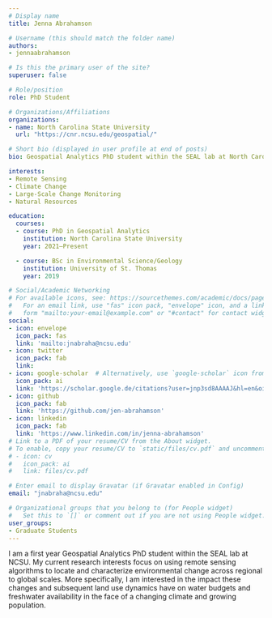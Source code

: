 ```yaml
---
# Display name
title: Jenna Abrahamson

# Username (this should match the folder name)
authors:
- jennaabrahamson

# Is this the primary user of the site?
superuser: false

# Role/position
role: PhD Student

# Organizations/Affiliations
organizations:
- name: North Carolina State University
  url: "https://cnr.ncsu.edu/geospatial/"

# Short bio (displayed in user profile at end of posts)
bio: Geospatial Analytics PhD student within the SEAL lab at North Carolina State University.

interests:
- Remote Sensing
- Climate Change
- Large-Scale Change Monitoring
- Natural Resources

education:
  courses:
  - course: PhD in Geospatial Analytics
    institution: North Carolina State University
    year: 2021–Present

  - course: BSc in Environmental Science/Geology
    institution: University of St. Thomas
    year: 2019

# Social/Academic Networking
# For available icons, see: https://sourcethemes.com/academic/docs/page-builder/#icons
#   For an email link, use "fas" icon pack, "envelope" icon, and a link in the
#   form "mailto:your-email@example.com" or "#contact" for contact widget.
social:
- icon: envelope
  icon_pack: fas
  link: 'mailto:jnabraha@ncsu.edu'
- icon: twitter
  icon_pack: fab
  link:
- icon: google-scholar  # Alternatively, use `google-scholar` icon from `ai` icon pack
  icon_pack: ai
  link: 'https://scholar.google.de/citations?user=jnp3sd8AAAAJ&hl=en&oi=ao'
- icon: github
  icon_pack: fab
  link: 'https://github.com/jen-abrahamson'
- icon: linkedin
  icon_pack: fab
  link: 'https://www.linkedin.com/in/jenna-abrahamson'
# Link to a PDF of your resume/CV from the About widget.
# To enable, copy your resume/CV to `static/files/cv.pdf` and uncomment the lines below.
# - icon: cv
#   icon_pack: ai
#   link: files/cv.pdf

# Enter email to display Gravatar (if Gravatar enabled in Config)
email: "jnabraha@ncsu.edu"

# Organizational groups that you belong to (for People widget)
#   Set this to `[]` or comment out if you are not using People widget.
user_groups:
- Graduate Students
---
```


I am a first year Geospatial Analytics PhD student within the SEAL lab at NCSU.  My current research interests focus on using remote sensing algorithms to locate and characterize environmental change across regional to global scales.  More specifically, I am interested in the impact these changes and subsequent land use dynamics have on water budgets and freshwater availability in the face of a changing climate and growing population.
